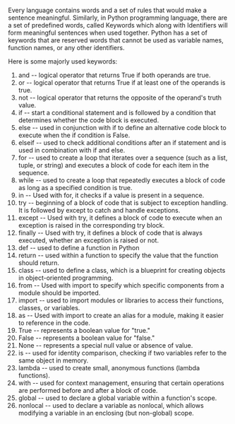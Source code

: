 Every language contains words and a set of rules that would make a sentence meaningful.
Similarly, in Python programming language, there are a set of predefined words, called Keywords which along with Identifiers will form meaningful sentences when used together.
Python has a set of keywords that are reserved words that cannot be used as variable names, function names, or any other identifiers.

Here is some majorly used keywords:

1. and -- logical operator that returns True if both operands are true.
2. or -- logical operator that returns True if at least one of the operands is true.
3. not --  logical operator that returns the opposite of the operand's truth value.
4. if -- start a conditional statement and is followed by a condition that determines whether the code block is executed.
5. else -- used in conjunction with if to define an alternative code block to execute when the if condition is False.
6. elseif -- used to check additional conditions after an if statement and is used in combination with if and else.
7. for -- used to create a loop that iterates over a sequence (such as a list, tuple, or string) and executes a block of code for each item in the sequence.
8. while -- used to create a loop that repeatedly executes a block of code as long as a specified condition is true.
9. in -- Used with for, it checks if a value is present in a sequence.
10. try -- beginning of a block of code that is subject to exception handling. It is followed by except to catch and handle exceptions.
11. except -- Used with try, it defines a block of code to execute when an exception is raised in the corresponding try block.
12. finally -- Used with try, it defines a block of code that is always executed, whether an exception is raised or not.
13. def -- used to define a function in Python
14. return -- used within a function to specify the value that the function should return.
15. class -- used to define a class, which is a blueprint for creating objects in object-oriented programming.
16. from -- Used with import to specify which specific components from a module should be imported.
17. import -- used to import modules or libraries to access their functions, classes, or variables.
18. as -- Used with import to create an alias for a module, making it easier to reference in the code.
19. True -- represents a boolean value for "true."
20. False -- represents a boolean value for "false."
21. None -- represents a special null value or absence of value.
22. is -- used for identity comparison, checking if two variables refer to the same object in memory.
23. lambda -- used to create small, anonymous functions (lambda functions).
24. with -- used for context management, ensuring that certain operations are performed before and after a block of code.
25. global -- used to declare a global variable within a function's scope.
26. nonlocal -- used to declare a variable as nonlocal, which allows modifying a variable in an enclosing (but non-global) scope.


